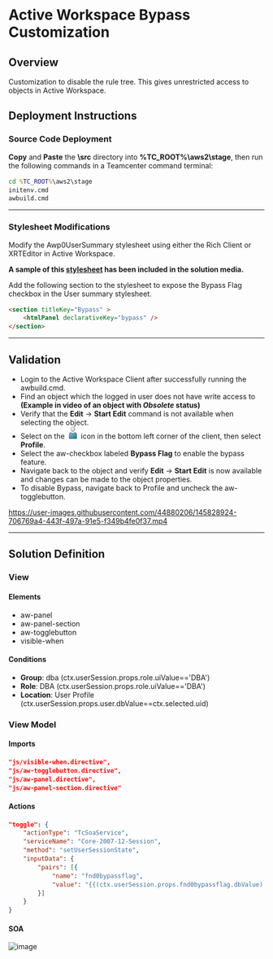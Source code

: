 # Active Workspace Bypass Customization

## Overview
Customization to disable the rule tree. This gives unrestricted access to objects in Active Workspace.

## Deployment Instructions
### Source Code Deployment
**Copy** and **Paste** the **\src** directory into **%TC_ROOT%\aws2\stage**, then run the following commands in a Teamcenter command terminal:
``` cmd
cd %TC_ROOT%\aws2\stage
initenv.cmd
awbuild.cmd
```
___
### Stylesheet Modifications
Modify the Awp0UserSummary stylesheet using either the Rich Client or XRTEditor in Active Workspace.

**A sample of this [stylesheet](https://github.com/ActiveWorkspaceExtensions/bypass/blob/main/Awp0UserSummary.xml) has been included in the solution media.**

Add the following section to the stylesheet to expose the Bypass Flag checkbox in the User summary stylesheet.
``` html
<section titleKey="Bypass" >
    <htmlPanel declarativeKey="bypass" />
</section>
```
___
## Validation
- Login to the Active Workspace Client after successfully running the awbuild.cmd.
- Find an object which the logged in user does not have write access to **(Example in video of an object with *Obsolete* status)**
- Verify that the **Edit** &rarr; **Start Edit** command is not available when selecting the object.
- Select on the <img src="./typePerson48.svg" width="24" height="24"> icon in the bottom left corner of the client, then select **Profile**.
- Select the aw-checkbox labeled **Bypass Flag** to enable the bypass feature.
- Navigate back to the object and verify **Edit** &rarr; **Start Edit** is now available and changes can be made to the object properties.
- To disable Bypass, navigate back to Profile and uncheck the aw-togglebutton.

https://user-images.githubusercontent.com/44880206/145828924-706769a4-443f-497a-91e5-f349b4fe0f37.mp4



___
## Solution Definition

### View
#### Elements
- aw-panel
- aw-panel-section
- aw-togglebutton
- visible-when
#### Conditions
- **Group**: dba (ctx.userSession.props.role.uiValue=='DBA')
- **Role**: DBA (ctx.userSession.props.role.uiValue=='DBA')
- **Location**: User Profile (ctx.userSession.props.user.dbValue==ctx.selected.uid)

### View Model
#### Imports
``` json
"js/visible-when.directive",
"js/aw-togglebutton.directive",
"js/aw-panel.directive",
"js/aw-panel-section.directive"
```
#### Actions
``` json
"toggle": {
    "actionType": "TcSoaService",
    "serviceName": "Core-2007-12-Session",
    "method": "setUserSessionState",
    "inputData": {
        "pairs": [{
            "name": "fnd0bypassflag",
            "value": "{{(ctx.userSession.props.fnd0bypassflag.dbValue) ? '1' : '0'}}"
        }]
    }
}
```
#### SOA
![image](https://user-images.githubusercontent.com/44880206/145596241-9ad84fa1-9f0a-4426-bd93-fcfd94616250.png)


